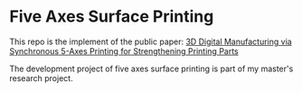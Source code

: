 # Five Axes Surface Printing
This repo is the implement of the public paper: 
[3D Digital Manufacturing via Synchronous 5-Axes Printing for Strengthening Printing Parts](https://ieeexplore.ieee.org/abstract/document/9134749)

The development project of five axes surface printing is part of my master's research project.
